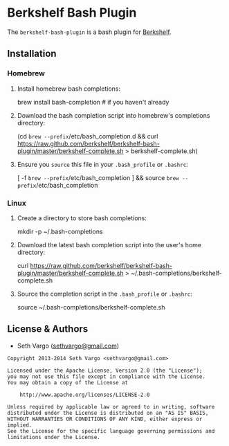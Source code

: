 Berkshelf Bash Plugin
=====================
The `berkshelf-bash-plugin` is a bash plugin for [Berkshelf](https://github.com/berkshelf/berkshelf).


Installation
------------
### Homebrew
1. Install homebrew bash completions:

    brew install bash-completion # if you haven't already

2. Download the bash completion script into homebrew's completions directory:

    (cd `brew --prefix`/etc/bash_completion.d && curl https://raw.github.com/berkshelf/berkshelf-bash-plugin/master/berkshelf-complete.sh > berkshelf-complete.sh)

3. Ensure you `source` this file in your `.bash_profile` or `.bashrc`:

    [ -f `brew --prefix`/etc/bash_completion ] && source `brew --prefix`/etc/bash_completion

### Linux
1. Create a directory to store bash completions:

    mkdir -p ~/.bash-completions

2. Download the latest bash completion script into the user's home directory:

    curl https://raw.github.com/berkshelf/berkshelf-bash-plugin/master/berkshelf-complete.sh > ~/.bash-completions/berkshelf-complete.sh

2. Source the completion script in the `.bash_profile` or `.bashrc`:

    source ~/.bash-completions/berkshelf-complete.sh


License & Authors
-----------------
- Seth Vargo (<sethvargo@gmail.com>)

```text
Copyright 2013-2014 Seth Vargo <sethvargo@gmail.com>

Licensed under the Apache License, Version 2.0 (the "License");
you may not use this file except in compliance with the License.
You may obtain a copy of the License at

    http://www.apache.org/licenses/LICENSE-2.0

Unless required by applicable law or agreed to in writing, software
distributed under the License is distributed on an "AS IS" BASIS,
WITHOUT WARRANTIES OR CONDITIONS OF ANY KIND, either express or implied.
See the License for the specific language governing permissions and
limitations under the License.
```

